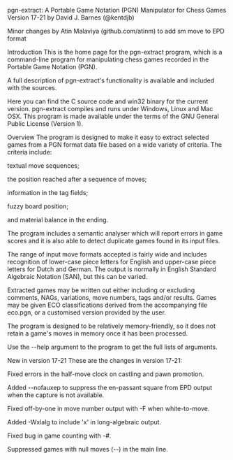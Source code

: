 pgn-extract:
A Portable Game Notation (PGN) Manipulator for Chess Games
Version 17-21 by David J. Barnes (@kentdjb)

Minor changes by Atin Malaviya (github.com/atinm) to add sm move to EPD format

Introduction
This is the home page for the pgn-extract program, which is a command-line program for manipulating chess games recorded in the Portable Game Notation (PGN).

A full description of pgn-extract's functionality is available and included with the sources.

Here you can find the C source code and win32 binary for the current version. pgn-extract compiles and runs under Windows, Linux and Mac OSX. This program is made available under the terms of the GNU General Public License (Version 1).

Overview
The program is designed to make it easy to extract selected games from a PGN format data file based on a wide variety of criteria. The criteria include:

textual move sequences;

the position reached after a sequence of moves;

information in the tag fields;

fuzzy board position;

and material balance in the ending.

The program includes a semantic analyser which will report errors in game scores and it is also able to detect duplicate games found in its input files.

The range of input move formats accepted is fairly wide and includes recognition of lower-case piece letters for English and upper-case piece letters for Dutch and German. The output is normally in English Standard Algebraic Notation (SAN), but this can be varied.

Extracted games may be written out either including or excluding comments, NAGs, variations, move numbers, tags and/or results. Games may be given ECO classifications derived from the accompanying file eco.pgn, or a customised version provided by the user.

The program is designed to be relatively memory-friendly, so it does not retain a game's moves in memory once it has been processed.

Use the --help argument to the program to get the full lists of arguments.

New in version 17-21
These are the changes in version 17-21:

Fixed errors in the half-move clock on castling and pawn promotion.

Added --nofauxep to suppress the en-passant square from EPD output when the capture is not available.

Fixed off-by-one in move number output with -F when white-to-move.

Added -Wxlalg to include 'x' in long-algebraic output.

Fixed bug in game counting with -#.

Suppressed games with null moves (--) in the main line.

